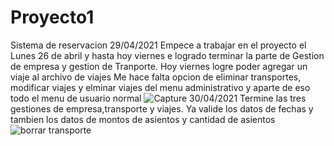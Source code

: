 # Proyecto1
Sistema de reservacion
29/04/2021
Empece a trabajar en el proyecto el Lunes 26 de abril y hasta hoy viernes e logrado terminar la parte de Gestion de empresa y gestion de Tranporte. 
Hoy viernes logre poder agregar un viaje al archivo de viajes
Me hace falta opcion de eliminar transportes, modificar viajes y elminar viajes del menu administrativo y aparte de eso todo el menu de usuario normal
![Capture](https://user-images.githubusercontent.com/83445439/116656794-85a83700-a94a-11eb-830a-c15728d27e09.PNG)
30/04/2021
Termine las tres gestiones de empresa,transporte y viajes. Ya valide los datos de fechas y tambien los datos de montos de asientos y cantidad de asientos
![borrar transporte](https://user-images.githubusercontent.com/83445439/116773079-74296280-aa10-11eb-8508-6e6b24ac3ebb.PNG)
